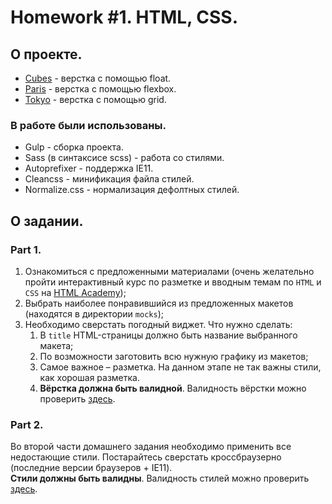 # Homework #1. HTML, CSS.

## О проекте.
- [Cubes](https://aleksandrgorodetskii.github.io/html-css-2/Cubes/app/) - верстка с помощью float.
- [Paris](https://aleksandrgorodetskii.github.io/html-css-2/Paris/app/) - верстка с помощью flexbox.
- [Tokyo](https://aleksandrgorodetskii.github.io/html-css-2/Tokyo/app/)  - верстка с помощью grid.

### В работе были использованы.

- Gulp - сборка проекта.
- Sass (в синтаксисе scss) - работа со стилями.
- Autoprefixer - поддержка IE11.
- Cleancss - минификация файла стилей.
- Normalize.css - нормализация дефолтных стилей.


## О задании.

### Part 1.

1. Ознакомиться с предложенными материалами (очень желательно пройти интерактивный курс по разметке и вводным темам по `HTML` и `CSS` на [HTML Academy](https://htmlacademy.ru/));
2. Выбрать наиболее понравившийся из предложенных макетов (находятся в директории `mocks`);
3. Необходимо сверстать погодный виджет. Что нужно сделать:
   1. В `title` HTML-страницы должно быть название выбранного макета;
   2. По возможности заготовить всю нужную графику из макетов;
   3. Самое важное – разметка. На данном этапе не так важны стили, как хорошая разметка.
   4. **Вёрстка должна быть валидной**. Валидность вёрстки можно проверить [здесь](https://validator.w3.org/).

### Part 2.

Во второй части домашнего задания необходимо применить все недостающие стили. Постарайтесь сверстать кроссбраузерно (последние версии браузеров + IE11).\
**Стили должны быть валидны**. Валидность стилей можно проверить [здесь](http://jigsaw.w3.org/css-validator/).
